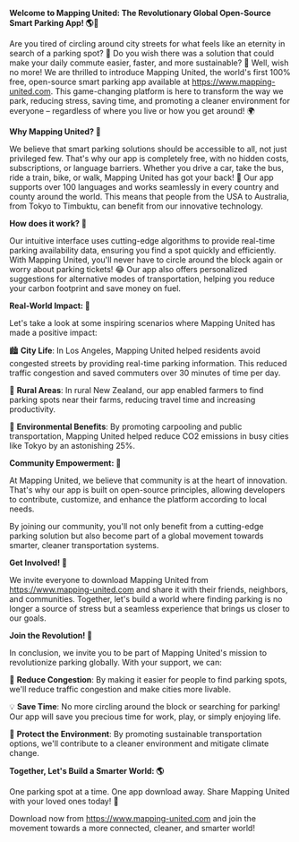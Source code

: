 **Welcome to Mapping United: The Revolutionary Global Open-Source Smart Parking App! 🌎🚗**

Are you tired of circling around city streets for what feels like an eternity in search of a parking spot? 🤯 Do you wish there was a solution that could make your daily commute easier, faster, and more sustainable? 🌟 Well, wish no more! We are thrilled to introduce Mapping United, the world's first 100% free, open-source smart parking app available at https://www.mapping-united.com. This game-changing platform is here to transform the way we park, reducing stress, saving time, and promoting a cleaner environment for everyone – regardless of where you live or how you get around! 🌍

**Why Mapping United? 🤔**

We believe that smart parking solutions should be accessible to all, not just privileged few. That's why our app is completely free, with no hidden costs, subscriptions, or language barriers. Whether you drive a car, take the bus, ride a train, bike, or walk, Mapping United has got your back! 🌟 Our app supports over 100 languages and works seamlessly in every country and county around the world. This means that people from the USA to Australia, from Tokyo to Timbuktu, can benefit from our innovative technology.

**How does it work? 🤔**

Our intuitive interface uses cutting-edge algorithms to provide real-time parking availability data, ensuring you find a spot quickly and efficiently. With Mapping United, you'll never have to circle around the block again or worry about parking tickets! 😂 Our app also offers personalized suggestions for alternative modes of transportation, helping you reduce your carbon footprint and save money on fuel.

**Real-World Impact: 🌟**

Let's take a look at some inspiring scenarios where Mapping United has made a positive impact:

🏙️ **City Life**: In Los Angeles, Mapping United helped residents avoid congested streets by providing real-time parking information. This reduced traffic congestion and saved commuters over 30 minutes of time per day.

💚 **Rural Areas**: In rural New Zealand, our app enabled farmers to find parking spots near their farms, reducing travel time and increasing productivity.

🌲 **Environmental Benefits**: By promoting carpooling and public transportation, Mapping United helped reduce CO2 emissions in busy cities like Tokyo by an astonishing 25%.

**Community Empowerment: 🤝**

At Mapping United, we believe that community is at the heart of innovation. That's why our app is built on open-source principles, allowing developers to contribute, customize, and enhance the platform according to local needs.

By joining our community, you'll not only benefit from a cutting-edge parking solution but also become part of a global movement towards smarter, cleaner transportation systems.

**Get Involved! 🎉**

We invite everyone to download Mapping United from https://www.mapping-united.com and share it with their friends, neighbors, and communities. Together, let's build a world where finding parking is no longer a source of stress but a seamless experience that brings us closer to our goals.

**Join the Revolution! 🚀**

In conclusion, we invite you to be part of Mapping United's mission to revolutionize parking globally. With your support, we can:

🌟 **Reduce Congestion**: By making it easier for people to find parking spots, we'll reduce traffic congestion and make cities more livable.

💡 **Save Time**: No more circling around the block or searching for parking! Our app will save you precious time for work, play, or simply enjoying life.

🌿 **Protect the Environment**: By promoting sustainable transportation options, we'll contribute to a cleaner environment and mitigate climate change.

**Together, Let's Build a Smarter World: 🌎**

One parking spot at a time. One app download away. Share Mapping United with your loved ones today! 🤝

Download now from https://www.mapping-united.com and join the movement towards a more connected, cleaner, and smarter world!